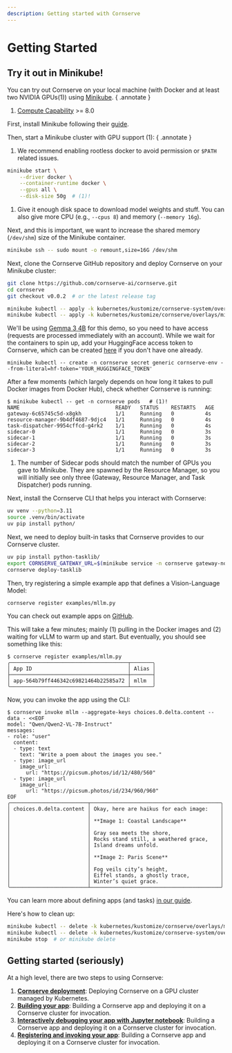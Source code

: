 ```yaml
---
description: Getting started with Cornserve
---
```


# Getting Started

## Try it out in Minikube!

You can try out Cornserve on your local machine (with Docker and at least two NVIDIA GPUs(1)) using [Minikube](https://minikube.sigs.k8s.io).
{ .annotate }

1. [Compute Capability](https://developer.nvidia.com/cuda-gpus) >= 8.0

First, install Minikube following their [guide](https://minikube.sigs.k8s.io/docs/start/).

Then, start a Minikube cluster with GPU support (1):
{ .annotate }

1. We recommend enabling rootless docker to avoid permission or `$PATH` related issues.

```bash
minikube start \
    --driver docker \
    --container-runtime docker \
    --gpus all \
    --disk-size 50g  # (1)!
```

1. Give it enough disk space to download model weights and stuff. You can also give more CPU (e.g., `--cpus 8`) and memory (`--memory 16g`).

Next, and this is important, we want to increase the shared memory (`/dev/shm`) size of the Minikube container.

```bash
minikube ssh -- sudo mount -o remount,size=16G /dev/shm
```

Next, clone the Cornserve GitHub repository and deploy Cornserve on your Minikube cluster:

```bash
git clone https://github.com/cornserve-ai/cornserve.git
cd cornserve
git checkout v0.0.2  # or the latest release tag

minikube kubectl -- apply -k kubernetes/kustomize/cornserve-system/overlays/minikube
minikube kubectl -- apply -k kubernetes/kustomize/cornserve/overlays/minikube
```

We'll be using [Gemma 3 4B](https://huggingface.co/google/gemma-3-4b-it) for this demo, so you need to have access (requests are processed immediately with an account).
While we wait for the containers to spin up, add your HuggingFace access token to Cornserve, which can be created [here](https://huggingface.co/settings/tokens) if you don't have one already.
```
minikube kubectl -- create -n cornserve secret generic cornserve-env --from-literal=hf-token='YOUR_HUGGINGFACE_TOKEN'
```

After a few moments (which largely depends on how long it takes to pull Docker images from Docker Hub), check whether Cornserve is running:

```console
$ minikube kubectl -- get -n cornserve pods   # (1)!
NAME                               READY   STATUS    RESTARTS   AGE
gateway-6c65745c5d-x8gkh           1/1     Running   0          4s
resource-manager-9b4df4687-9djc4   1/1     Running   0          4s
task-dispatcher-9954cffcd-g4rk2    1/1     Running   0          4s
sidecar-0                          1/1     Running   0          3s
sidecar-1                          1/1     Running   0          3s
sidecar-2                          1/1     Running   0          3s
sidecar-3                          1/1     Running   0          3s
```

1. The number of Sidecar pods should match the number of GPUs you gave to Minikube. They are spawned by the Resource Manager, so you will initially see only three (Gateway, Resource Manager, and Task Dispatcher) pods running.

Next, install the Cornserve CLI that helps you interact with Cornserve:

```bash
uv venv --python=3.11
source .venv/bin/activate
uv pip install python/
```

Next, we need to deploy built-in tasks that Cornserve provides to our Cornserve cluster.

```bash
uv pip install python-tasklib/
export CORNSERVE_GATEWAY_URL=$(minikube service -n cornserve gateway-node-port --url)
cornserve deploy-tasklib
```

Then, try registering a simple example app that defines a Vision-Language Model:

```bash
cornserve register examples/mllm.py
```

You can check out example apps on [GitHub](https://github.com/cornserve-ai/cornserve/tree/master/examples).

This will take a few minutes; mainly (1) pulling in the Docker images and (2) waiting for vLLM to warm up and start. But eventually, you should see something like this:

```console
$ cornserve register examples/mllm.py
╭──────────────────────────────────────┬───────╮
│ App ID                               │ Alias │
├──────────────────────────────────────┼───────┤
│ app-564b79ff446342c69821464b22585a72 │ mllm  │
╰──────────────────────────────────────┴───────╯
```

Now, you can invoke the app using the CLI:

```console
$ cornserve invoke mllm --aggregate-keys choices.0.delta.content --data - <<EOF
model: "Qwen/Qwen2-VL-7B-Instruct"
messages:
- role: "user"
  content:
  - type: text
    text: "Write a poem about the images you see."
  - type: image_url
    image_url:
      url: "https://picsum.photos/id/12/480/560"
  - type: image_url
    image_url:
      url: "https://picsum.photos/id/234/960/960"
EOF
╭─────────────────────────┬──────────────────────────────────────────╮
│ choices.0.delta.content │ Okay, here are haikus for each image:    │
│                         │                                          │
│                         │ **Image 1: Coastal Landscape**           │
│                         │                                          │
│                         │ Gray sea meets the shore,                │
│                         │ Rocks stand still, a weathered grace,    │
│                         │ Island dreams unfold.                    │
│                         │                                          │
│                         │ **Image 2: Paris Scene**                 │
│                         │                                          │
│                         │ Fog veils city’s height,                 │
│                         │ Eiffel stands, a ghostly trace,          │
│                         │ Winter’s quiet grace.                    │
╰─────────────────────────┴──────────────────────────────────────────╯
```

You can learn more about defining apps (and tasks) [in our guide](building_apps.md).

Here's how to clean up:

```bash
minikube kubectl -- delete -k kubernetes/kustomize/cornserve/overlays/minikube
minikube kubectl -- delete -k kubernetes/kustomize/cornserve-system/overlays/minikube
minikube stop  # or minikube delete
```

## Getting started (seriously)

At a high level, there are two steps to using Cornserve:

1. [**Cornserve deployment**](cornserve.md): Deploying Cornserve on a GPU cluster managed by Kubernetes.
1. [**Building your app**](building_apps.md): Building a Cornserve app and deploying it on a Cornserve cluster for invocation.
1. [**Interactively debugging your app with Jupyter notebook**](jupyter.ipynb): Building a Cornserve app and deploying it on a Cornserve cluster for invocation.
1. [**Registering and invoking your app**](registering_apps.md): Building a Cornserve app and deploying it on a Cornserve cluster for invocation.
